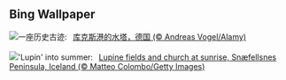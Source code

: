 ## Bing Wallpaper
![](https://www.bing.com/th?id=OHR.CuxhavenTower_ZH-CN5580118944_UHD.jpg&w=1000)一座历史古迹:&nbsp;&ensp;[库克斯港的水塔，德国 (© Andreas Vogel/Alamy)](https://www.bing.com/th?id=OHR.CuxhavenTower_ZH-CN5580118944_UHD.jpg)
<br><br/>
![](https://www.bing.com/th?id=OHR.LupinIceland_EN-US0093427185_UHD.jpg&w=1000)'Lupin' into summer:&nbsp;&ensp;[Lupine fields and church at sunrise, Snæfellsnes Peninsula, Iceland (© Matteo Colombo/Getty Images)](https://www.bing.com/th?id=OHR.LupinIceland_EN-US0093427185_UHD.jpg)
<br><br/>
